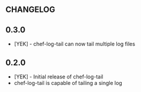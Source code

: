 CHANGELOG
-----
0.3.0
-----
- [YEK] - chef-log-tail can now tail multiple log files

0.2.0
-----
- [YEK] - Initial release of chef-log-tail
- chef-log-tail is capable of tailing a single log
